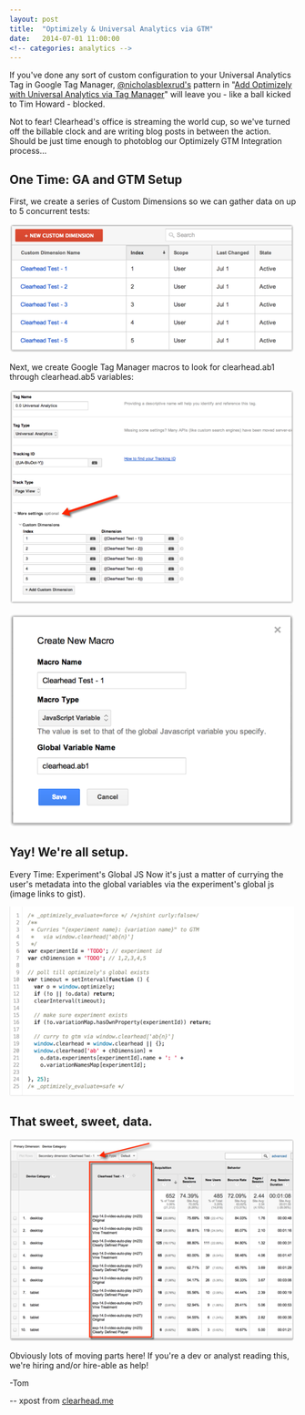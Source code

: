 ```yaml
---
layout: post
title:  "Optimizely & Universal Analytics via GTM"
date:   2014-07-01 11:00:00
<!-- categories: analytics -->
---
```


If you've done any sort of custom configuration to your Universal Analytics Tag in Google Tag Manager, [@nicholasblexrud's](https://twitter.com/nicholasblexrud) pattern in "[Add Optimizely with Universal Analytics via Tag Manager](http://www.swellpath.com/2014/04/integrating-optimizely-google-analytics-via-google-tag-manager/)" will leave you - like a ball kicked to Tim Howard - blocked.

Not to fear! Clearhead's office is streaming the world cup, so we've turned off the billable clock and are writing blog posts in between the action. Should be just time enough to photoblog our Optimizely GTM Integration process…

## One Time: GA and GTM Setup
First, we create a series of Custom Dimensions so we can gather data on up to 5 concurrent tests:

![Optimizely and Google Tag Manager Dimensions.png](/images/opt-gtm-dimensions.png)

Next, we create Google Tag Manager macros to look for clearhead.ab1 through clearhead.ab5 variables:

![Optimizely and Google Tag Manager Config.png](/images/opt-gtm-config.png)

![Optimizely and Google Tag Manager Macro.png](/images/opt-gtm-macro.png)

## Yay! We're all setup.

Every Time: Experiment's Global JS
Now it's just a matter of currying the user's metadata into the global variables via the experiment's global js (image links to gist).

[![Optimizely and Google Tag Manager Snippet.png](/images/opt-gtm-snippet.png)](https://gist.github.com/tomfuertes/910c8abf4fce40cccfcb)

## That sweet, sweet, data.

![Optimizely and Google Tag Manager Data.png](/images/opt-gtm-data.png)

Obviously lots of moving parts here! If you're a dev or analyst reading this, we're hiring and/or hire-able as help!

-Tom

-- xpost from [clearhead.me](http://clearhead.me/post/90510916375/optimizely-universal-analytics-via-gtm)
